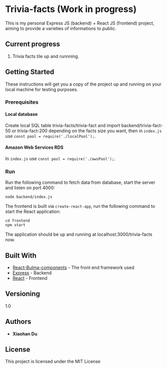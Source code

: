 # Trivia-facts (Work in progress)

This is my personal Express JS (backend) + React JS (frontend) project, aiming to provide a varieties of informations to public.

## Current progress

1. Trivia facts tile up and runnning. 

## Getting Started

These instructions will get you a copy of the project up and running on your local machine for testing purposes. 

### Prerequisites

#### Local database

Create local SQL table trivia-facts/trivia-fact and import backend/trivia-fact-50 or trivia-fact-200 depending on the facts size you want, then in `index.js` use `const pool = require('./localPool');`.

#### Amazon Web Services RDS
In `index.js` use `const pool = require('./awsPool');`.

### Run

Run the following command to fetch data from database, start the server and listen on port 4000:
```
node backend/index.js
```
The frontend is built via `create-react-app`, run the following command to start the React application:
```
cd frontend
npm start
```
The application should be up and running at localhost:3000/trivia-facts now.

## Built With

* [React-Bulma-components](https://www.npmjs.com/package/react-bulma-components) - The front end framework used
* [Express](https://expressjs.com/) - Backend
* [React](https://reactjs.org/) - Frontend

## Versioning
1.0
## Authors

* **Xiaohan Du**

## License

This project is licensed under the MIT License
